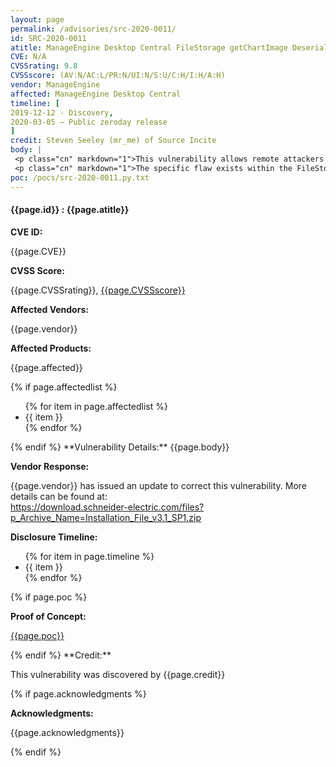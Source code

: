 ```yaml
---
layout: page
permalink: /advisories/src-2020-0011/
id: SRC-2020-0011
atitle: ManageEngine Desktop Central FileStorage getChartImage Deserialization of Untrusted Data Remote Code Execution Vulnerability
CVE: N/A
CVSSrating: 9.8
CVSSscore: (AV:N/AC:L/PR:N/UI:N/S:U/C:H/I:H/A:H)
vendor: ManageEngine
affected: ManageEngine Desktop Central
timeline: [
2019-12-12 - Discovery,
2020-03-05 – Public zeroday release
]
credit: Steven Seeley (mr_me) of Source Incite
body: |
 <p class="cn" markdown="1">This vulnerability allows remote attackers to execute arbitrary code on affected installations of ManageEngine Desktop Central. Authentication is not required to exploit this vulnerability.</p>
 <p class="cn" markdown="1">The specific flaw exists within the FileStorage class. The issue results from the lack of proper validation of user-supplied data, which can result in deserialization of untrusted data. An attacker can leverage this vulnerability to execute code under the context of SYSTEM.</p>
poc: /pocs/src-2020-0011.py.txt
---
```


<h4><b>{{page.id}} : {{page.atitle}}</b></h4>

**CVE ID:**
<p class="cn">{{page.CVE}}</p>

**CVSS Score:**
<p class="cn">{{page.CVSSrating}}, <a href="https://nvd.nist.gov/vuln-metrics/cvss/v3-calculator?calculator&version=3&vector={{page.CVSSscore}}">{{page.CVSSscore}}</a></p>

**Affected Vendors:**
<p class="cn">{{page.vendor}}</p>

**Affected Products:**
<p class="cn">{{page.affected}}</p>
{% if page.affectedlist %}
<ul class="cn">
{% for item in page.affectedlist %}
  <li>{{ item }}</li>
{% endfor %}
</ul>
{% endif %}
**Vulnerability Details:**
{{page.body}}

**Vendor Response:**

<p class="cn">{{page.vendor}} has issued an update to correct this vulnerability. More details can be found at: <br />
<a href="https://download.schneider-electric.com/files?p_Archive_Name=Installation_File_v3.1_SP1.zip">https://download.schneider-electric.com/files?p_Archive_Name=Installation_File_v3.1_SP1.zip</a></p>

**Disclosure Timeline:**
<ul class="cn">
{% for item in page.timeline %}
  <li>{{ item }}</li>
{% endfor %}
</ul>
{% if page.poc %}

**Proof of Concept:**
<p class="cn"><a href="{{page.poc}}">{{page.poc}}</a></p>
{% endif %}
**Credit:**
<p class="cn">This vulnerability was discovered by {{page.credit}}</p>
{% if page.acknowledgments %}

**Acknowledgments:**
<p class="cn">{{page.acknowledgments}}</p>
{% endif %}
